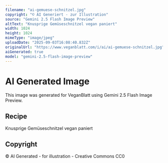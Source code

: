 ```yaml
---
filename: "ai-gemuese-schnitzel.jpg"
copyright: "© AI Generiert - zur Illustration"
source: "Gemini 2.5 Flash Image Preview"
altText: "Knusprige Gemüseschnitzel vegan paniert"
width: 1024
height: 1024
mimeType: "image/jpeg"
uploadDate: "2025-09-03T16:08:40.832Z"
originalUrl: "https://www.veganblatt.com/i/ai/ai-gemuese-schnitzel.jpg"
aiGenerated: true
model: "gemini-2.5-flash-image-preview"
---
```


# AI Generated Image

This image was generated for VeganBlatt using Gemini 2.5 Flash Image Preview.

## Recipe
Knusprige Gemüseschnitzel vegan paniert

## Copyright
© AI Generated - for illustration - Creative Commons CC0
